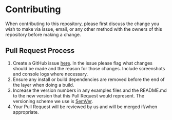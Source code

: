 # Contributing

When contributing to this repository, please first discuss the change you wish to make via issue,
email, or any other method with the owners of this repository before making a change. 

## Pull Request Process

1. Create a GitHub issue [here](https://github.com/simpleotp/simpleotp/issues). In the issue please flag what changes should be made and the reason for those changes. Include screenshots and  console logs where necessary.
1. Ensure any install or build dependencies are removed before the end of the layer when doing a 
   build.
1. Increase the version numbers in any examples files and the README.md to the new version that this
   Pull Request would represent. The versioning scheme we use is [SemVer](http://semver.org/).
1. Your Pull Request will be reviewed by us and will be merged if/when appropriate.